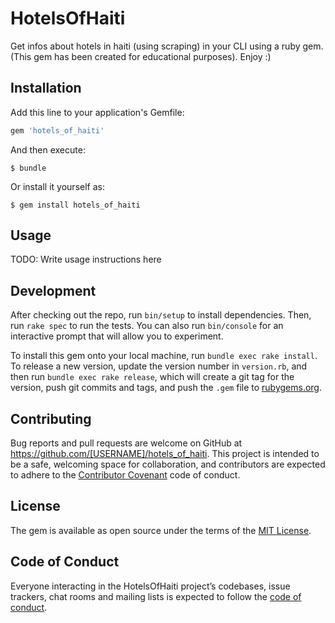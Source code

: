 # HotelsOfHaiti


Get infos about hotels in haiti (using scraping) in your CLI using a ruby gem. (This gem has been created for educational purposes). Enjoy :)

## Installation

Add this line to your application's Gemfile:

```ruby
gem 'hotels_of_haiti'
```

And then execute:

    $ bundle

Or install it yourself as:

    $ gem install hotels_of_haiti

## Usage

TODO: Write usage instructions here

## Development

After checking out the repo, run `bin/setup` to install dependencies. Then, run `rake spec` to run the tests. You can also run `bin/console` for an interactive prompt that will allow you to experiment.

To install this gem onto your local machine, run `bundle exec rake install`. To release a new version, update the version number in `version.rb`, and then run `bundle exec rake release`, which will create a git tag for the version, push git commits and tags, and push the `.gem` file to [rubygems.org](https://rubygems.org).

## Contributing

Bug reports and pull requests are welcome on GitHub at https://github.com/[USERNAME]/hotels_of_haiti. This project is intended to be a safe, welcoming space for collaboration, and contributors are expected to adhere to the [Contributor Covenant](http://contributor-covenant.org) code of conduct.

## License

The gem is available as open source under the terms of the [MIT License](https://opensource.org/licenses/MIT).

## Code of Conduct

Everyone interacting in the HotelsOfHaiti project’s codebases, issue trackers, chat rooms and mailing lists is expected to follow the [code of conduct](https://github.com/[USERNAME]/hotels_of_haiti/blob/master/CODE_OF_CONDUCT.md).

